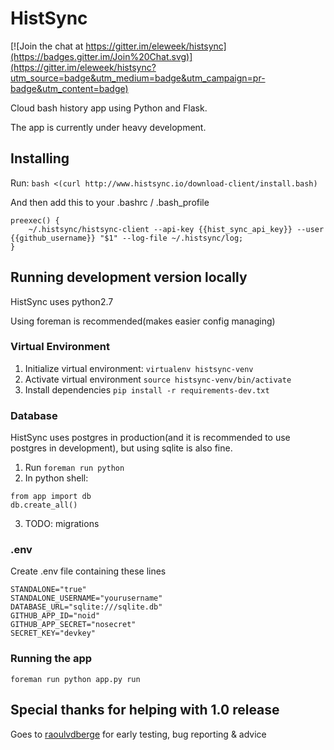 # HistSync

[![Join the chat at https://gitter.im/eleweek/histsync](https://badges.gitter.im/Join%20Chat.svg)](https://gitter.im/eleweek/histsync?utm_source=badge&utm_medium=badge&utm_campaign=pr-badge&utm_content=badge)

Cloud bash history app using Python and Flask.

The app is currently under heavy development.

## Installing

Run: 
```bash <(curl http://www.histsync.io/download-client/install.bash)```

And then add this to your .bashrc / .bash_profile

```
preexec() {
    ~/.histsync/histsync-client --api-key {{hist_sync_api_key}} --user {{github_username}} "$1" --log-file ~/.histsync/log;
}
``` 

## Running development version locally

HistSync uses python2.7

Using foreman is recommended(makes easier config managing)

### Virtual Environment

1. Initialize virtual environment: ```virtualenv histsync-venv```
2. Activate virtual environment ```source histsync-venv/bin/activate```
3. Install dependencies ```pip install -r requirements-dev.txt```

### Database

HistSync uses postgres in production(and it is recommended to use postgres in development), but using sqlite is also fine.

1. Run ```foreman run python```
2. In python shell: 
```
from app import db
db.create_all()
```
3. TODO: migrations

### .env 

Create .env file containing these lines

```
STANDALONE="true"
STANDALONE_USERNAME="yourusername"
DATABASE_URL="sqlite:///sqlite.db"
GITHUB_APP_ID="noid"
GITHUB_APP_SECRET="nosecret"
SECRET_KEY="devkey"
```

### Running the app

```foreman run python app.py run```

## Special thanks for helping with 1.0 release

Goes to [raoulvdberge](https://github.com/raoulvdberge) for early testing, bug reporting & advice
